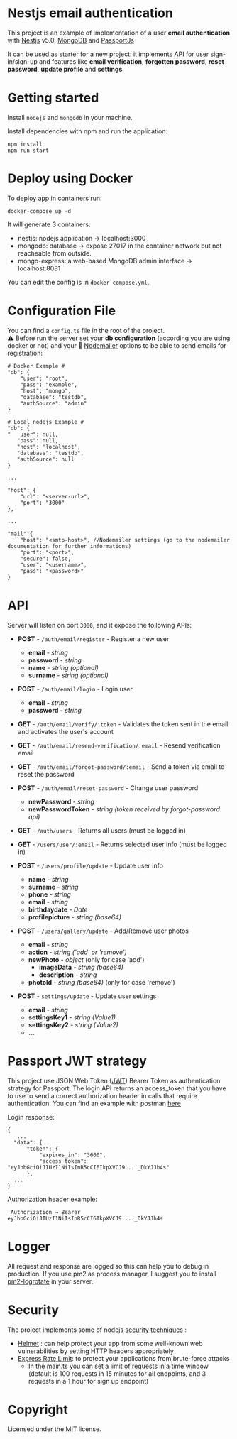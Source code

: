 # Nestjs email authentication
This project is an example of implementation of a user **email authentication** with [Nestjs](https://nestjs.com/) v5.0, [MongoDB](https://www.mongodb.com/) and [PassportJs](http://www.passportjs.org)

It can be used as starter for a new project: it implements API for user sign-in/sign-up and features like **email verification**, **forgotten password**, **reset password**, **update profile** and **settings**.

# Getting started
Install `nodejs` and `mongodb` in your machine.

Install dependencies with npm and run the application:
``` 
npm install
npm run start
```

# Deploy using Docker
To deploy app in containers run:
``` 
docker-compose up -d
```
It will generate 3 containers: 
- nestjs: nodejs application -> localhost:3000
- mongodb: database -> expose 27017 in the container network but not reacheable from outside.
- mongo-express: a web-based MongoDB admin interface -> localhost:8081

You can edit the config is in `docker-compose.yml`.


# Configuration File
You can find a `config.ts` file in the root of the project.   
⚠️ Before run the server set your **db configuration** (according you are using docker or not) and your :email: [Nodemailer](https://github.com/nodemailer/nodemailer) options to be able to send emails for registration:
```
# Docker Example #
"db": {
    "user": "root",
    "pass": "example",
    "host": "mongo",
    "database": "testdb", 
    "authSource": "admin"
}

# Local nodejs Example #
"db": {
"   user": null,
   "pass": null,
   "host": 'localhost',
   "database": "testdb",
   "authSource": null
}

...  

"host": {
    "url": "<server-url>",
    "port": "3000"
},

...

"mail":{ 
    "host": "<smtp-host>", //Nodemailer settings (go to the nodemailer documentation for further informations)
    "port": "<port>",
    "secure": false,
    "user": "<username>",
    "pass": "<password>"
}
```

# API
Server will listen on port `3000`, and it expose the following APIs:


- **POST** - `/auth/email/register` - Register a new user
  - **email** - *string*
  - **password** - *string*
  - **name** - *string (optional)*
  - **surname** - *string (optional)*

- **POST** - `/auth/email/login` - Login user
  - **email** - *string*
  - **password** - *string*

- **GET** - `/auth/email/verify/:token` - Validates the token sent in the email and activates the user's account

- **GET** - `/auth/email/resend-verification/:email` - Resend verification email

- **GET** - `/auth/email/forgot-password/:email` - Send a token via email to reset the password 

- **POST** - `/auth/email/reset-password` - Change user password
  - **newPassword** - *string*
  - **newPasswordToken** - *string (token received by forgot-password api)*

- **GET** - `/auth/users` - Returns all users (must be logged in)

- **GET** - `/users/user/:email` - Returns selected user info (must be logged in)

- **POST** - `/users/profile/update` - Update user info
  - **name** - *string*
  - **surname** - *string*
  - **phone** - *string*
  - **email** - *string*
  - **birthdaydate** - *Date*
  - **profilepicture** - *string (base64)*

- **POST** - `/users/gallery/update` -  Add/Remove user photos
  - **email** - *string*
  - **action** - *string ('add' or 'remove')*
  - **newPhoto** - *object* (only for case 'add')
    - **imageData** - *string (base64)*
    - **description** - *string*
  - **photoId** - *string (base64)* (only for case 'remove')

- **POST** - `settings/update` - Update user settings
  - **email** - *string*
  - **settingsKey1** - *string (Value1)*
  - **settingsKey2** - *string (Value2)*
  - **...**
  

# Passport JWT strategy
This project use JSON Web Token ([JWT](https://www.npmjs.com/package/passport-jwt)) Bearer Token as authentication strategy for Passport. 
The login API returns an access_token that you have to use to send a correct authorization header in calls that require authentication. You can find an example with postman [here](https://www.getpostman.com/docs/v6/postman/sending_api_requests/authorization)

Login response:
```
{
   ...
  "data": {
      "token": {
          "expires_in": "3600",
          "access_token": "eyJhbGciOiJIUzI1NiIsInR5cCI6IkpXVCJ9...._DkYJJh4s"
      },
  ...
}
```

Authorization header example:
```
 Authorization → Bearer eyJhbGciOiJIUzI1NiIsInR5cCI6IkpXVCJ9...._DkYJJh4s
```
# Logger
All request and response are logged so this can help you to debug in production. 
If you use pm2 as process manager, I suggest you to install [pm2-logrotate](https://github.com/keymetrics/pm2-logrotate) in your server.

# Security
The project implements some of nodejs [security techniques](https://docs.nestjs.com/techniques/security) :
- [Helmet](https://github.com/helmetjs/helmet) : can help protect your app from some well-known web vulnerabilities by setting HTTP headers appropriately
- [Express Rate Limit](https://github.com/nfriedly/express-rate-limit): to protect your applications from brute-force attacks
  - In the main.ts you can set a limit of requests in a time window (default is 100 requests in 15 minutes for all endpoints, and 3 requests in a 1 hour for sign up endpoint)

# Copyright
Licensed under the MIT license.
